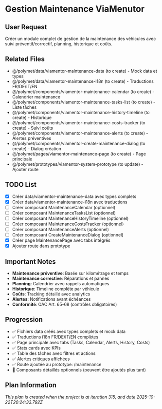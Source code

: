 # Gestion Maintenance ViaMenutor

## User Request
Créer un module complet de gestion de la maintenance des véhicules avec suivi préventif/correctif, planning, historique et coûts.

## Related Files
- @/polymet/data/viamentor-maintenance-data (to create) - Mock data et types
- @/polymet/data/viamentor-maintenance-i18n (to create) - Traductions FR/DE/IT/EN
- @/polymet/components/viamentor-maintenance-calendar (to create) - Calendrier maintenance
- @/polymet/components/viamentor-maintenance-tasks-list (to create) - Liste tâches
- @/polymet/components/viamentor-maintenance-history-timeline (to create) - Historique
- @/polymet/components/viamentor-maintenance-costs-tracker (to create) - Suivi coûts
- @/polymet/components/viamentor-maintenance-alerts (to create) - Alertes préventives
- @/polymet/components/viamentor-create-maintenance-dialog (to create) - Dialog création
- @/polymet/pages/viamentor-maintenance-page (to create) - Page principale
- @/polymet/prototypes/viamentor-system-prototype (to update) - Ajouter route

## TODO List
- [x] Créer data/viamentor-maintenance-data avec types complets
- [x] Créer data/viamentor-maintenance-i18n avec traductions
- [ ] Créer composant MaintenanceCalendar (optionnel)
- [ ] Créer composant MaintenanceTasksList (optionnel)
- [ ] Créer composant MaintenanceHistoryTimeline (optionnel)
- [ ] Créer composant MaintenanceCostsTracker (optionnel)
- [ ] Créer composant MaintenanceAlerts (optionnel)
- [ ] Créer composant CreateMaintenanceDialog (optionnel)
- [x] Créer page MaintenancePage avec tabs intégrés
- [x] Ajouter route dans prototype

## Important Notes
- **Maintenance préventive**: Basée sur kilométrage et temps
- **Maintenance corrective**: Réparations et pannes
- **Planning**: Calendrier avec rappels automatiques
- **Historique**: Timeline complète par véhicule
- **Coûts**: Tracking détaillé avec analytics
- **Alertes**: Notifications avant échéances
- **Conformité**: OAC Art. 65-68 (contrôles obligatoires)

## Progression
- ✅ Fichiers data créés avec types complets et mock data
- ✅ Traductions i18n FR/DE/IT/EN complètes
- ✅ Page principale avec tabs (Tasks, Calendar, Alerts, History, Costs)
- ✅ Stats cards avec KPIs
- ✅ Table des tâches avec filtres et actions
- ✅ Alertes critiques affichées
- ✅ Route ajoutée au prototype: /maintenance
- 📝 Composants détaillés optionnels (peuvent être ajoutés plus tard)

  
## Plan Information
*This plan is created when the project is at iteration 315, and date 2025-10-22T20:24:33.792Z*
